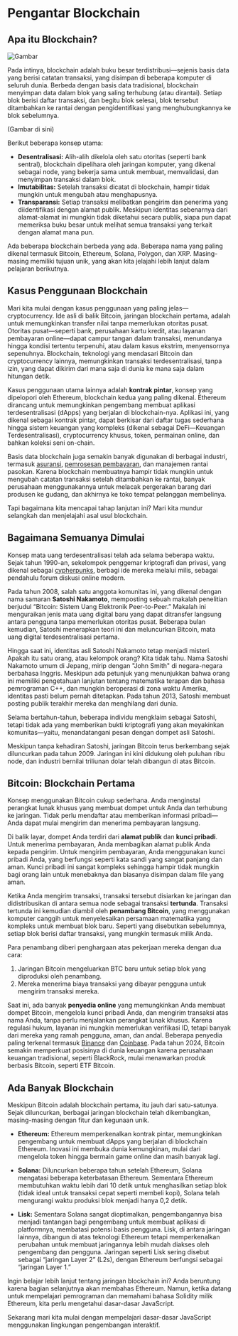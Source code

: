 # Pengantar Blockchain

## Apa itu Blockchain?

![Gambar](/markdown/photo_01.jpg)

Pada intinya, blockchain adalah buku besar terdistribusi—sejenis basis data yang berisi catatan transaksi, yang disimpan di beberapa komputer di seluruh dunia. Berbeda dengan basis data tradisional, blockchain menyimpan data dalam blok yang saling terhubung (atau dirantai). Setiap blok berisi daftar transaksi, dan begitu blok selesai, blok tersebut ditambahkan ke rantai dengan pengidentifikasi yang menghubungkannya ke blok sebelumnya.

(Gambar di sini)

Berikut beberapa konsep utama:

- **Desentralisasi:** Alih-alih dikelola oleh satu otoritas (seperti bank sentral), blockchain dipelihara oleh jaringan komputer, yang dikenal sebagai node, yang bekerja sama untuk membuat, memvalidasi, dan menyimpan transaksi dalam blok.
- **Imutabilitas:** Setelah transaksi dicatat di blockchain, hampir tidak mungkin untuk mengubah atau menghapusnya.
- **Transparansi:** Setiap transaksi melibatkan pengirim dan penerima yang diidentifikasi dengan alamat publik. Meskipun identitas sebenarnya dari alamat-alamat ini mungkin tidak diketahui secara publik, siapa pun dapat memeriksa buku besar untuk melihat semua transaksi yang terkait dengan alamat mana pun.

Ada beberapa blockchain berbeda yang ada. Beberapa nama yang paling dikenal termasuk Bitcoin, Ethereum, Solana, Polygon, dan XRP. Masing-masing memiliki tujuan unik, yang akan kita jelajahi lebih lanjut dalam pelajaran berikutnya.

## Kasus Penggunaan Blockchain

Mari kita mulai dengan kasus penggunaan yang paling jelas—cryptocurrency. Ide asli di balik Bitcoin, jaringan blockchain pertama, adalah untuk memungkinkan transfer nilai tanpa memerlukan otoritas pusat. Otoritas pusat—seperti bank, perusahaan kartu kredit, atau layanan pembayaran online—dapat campur tangan dalam transaksi, menundanya hingga kondisi tertentu terpenuhi, atau dalam kasus ekstrim, menyensornya sepenuhnya. Blockchain, teknologi yang mendasari Bitcoin dan cryptocurrency lainnya, memungkinkan transaksi terdesentralisasi, tanpa izin, yang dapat dikirim dari mana saja di dunia ke mana saja dalam hitungan detik.

Kasus penggunaan utama lainnya adalah **kontrak pintar**, konsep yang dipelopori oleh Ethereum, blockchain kedua yang paling dikenal. Ethereum dirancang untuk memungkinkan pengembang membuat aplikasi terdesentralisasi (dApps) yang berjalan di blockchain-nya. Aplikasi ini, yang dikenal sebagai kontrak pintar, dapat berkisar dari daftar tugas sederhana hingga sistem keuangan yang kompleks (dikenal sebagai DeFi—Keuangan Terdesentralisasi), cryptocurrency khusus, token, permainan online, dan bahkan koleksi seni on-chain.

Basis data blockchain juga semakin banyak digunakan di berbagai industri, termasuk [asuransi](https://www.ingwb.com/en/insights/distributed-ledger-technology/blockchain-technology), [pemrosesan pembayaran](https://www.paypal.com/us/digital-wallet/manage-money/crypto/pyusd), dan manajemen rantai pasokan. Karena blockchain membuatnya hampir tidak mungkin untuk mengubah catatan transaksi setelah ditambahkan ke rantai, banyak perusahaan menggunakannya untuk melacak pergerakan barang dari produsen ke gudang, dan akhirnya ke toko tempat pelanggan membelinya.

Tapi bagaimana kita mencapai tahap lanjutan ini? Mari kita mundur selangkah dan menjelajahi asal usul blockchain.

## Bagaimana Semuanya Dimulai

Konsep mata uang terdesentralisasi telah ada selama beberapa waktu. Sejak tahun 1990-an, sekelompok penggemar kriptografi dan privasi, yang dikenal sebagai [cypherpunks](https://en.wikipedia.org/wiki/Cypherpunk), berbagi ide mereka melalui milis, sebagai pendahulu forum diskusi online modern.

Pada tahun 2008, salah satu anggota komunitas ini, yang dikenal dengan nama samaran **Satoshi Nakamoto**, memposting sebuah makalah penelitian berjudul “Bitcoin: Sistem Uang Elektronik Peer-to-Peer.” Makalah ini menguraikan jenis mata uang digital baru yang dapat ditransfer langsung antara pengguna tanpa memerlukan otoritas pusat. Beberapa bulan kemudian, Satoshi menerapkan teori ini dan meluncurkan Bitcoin, mata uang digital terdesentralisasi pertama.

Hingga saat ini, identitas asli Satoshi Nakamoto tetap menjadi misteri. Apakah itu satu orang, atau kelompok orang? Kita tidak tahu. Nama Satoshi Nakamoto umum di Jepang, mirip dengan "John Smith" di negara-negara berbahasa Inggris. Meskipun ada petunjuk yang menunjukkan bahwa orang ini memiliki pengetahuan lanjutan tentang matematika terapan dan bahasa pemrograman C++, dan mungkin beroperasi di zona waktu Amerika, identitas pasti belum pernah ditetapkan. Pada tahun 2013, Satoshi membuat posting publik terakhir mereka dan menghilang dari dunia.

Selama bertahun-tahun, beberapa individu mengklaim sebagai Satoshi, tetapi tidak ada yang memberikan bukti kriptografi yang akan meyakinkan komunitas—yaitu, menandatangani pesan dengan dompet asli Satoshi.

Meskipun tanpa kehadiran Satoshi, jaringan Bitcoin terus berkembang sejak diluncurkan pada tahun 2009. Jaringan ini kini didukung oleh puluhan ribu node, dan industri bernilai triliunan dolar telah dibangun di atas Bitcoin.

## Bitcoin: Blockchain Pertama

Konsep menggunakan Bitcoin cukup sederhana. Anda menginstal perangkat lunak khusus yang membuat dompet untuk Anda dan terhubung ke jaringan. Tidak perlu mendaftar atau memberikan informasi pribadi—Anda dapat mulai mengirim dan menerima pembayaran langsung.

Di balik layar, dompet Anda terdiri dari **alamat publik** dan **kunci pribadi**. Untuk menerima pembayaran, Anda membagikan alamat publik Anda kepada pengirim. Untuk mengirim pembayaran, Anda menggunakan kunci pribadi Anda, yang berfungsi seperti kata sandi yang sangat panjang dan aman. Kunci pribadi ini sangat kompleks sehingga hampir tidak mungkin bagi orang lain untuk menebaknya dan biasanya disimpan dalam file yang aman.

Ketika Anda mengirim transaksi, transaksi tersebut disiarkan ke jaringan dan didistribusikan di antara semua node sebagai transaksi **tertunda**. Transaksi tertunda ini kemudian diambil oleh **penambang Bitcoin**, yang menggunakan komputer canggih untuk menyelesaikan persamaan matematika yang kompleks untuk membuat blok baru. Seperti yang disebutkan sebelumnya, setiap blok berisi daftar transaksi, yang mungkin termasuk milik Anda.

Para penambang diberi penghargaan atas pekerjaan mereka dengan dua cara:
1. Jaringan Bitcoin mengeluarkan BTC baru untuk setiap blok yang diproduksi oleh penambang.
2. Mereka menerima biaya transaksi yang dibayar pengguna untuk mengirim transaksi mereka.

Saat ini, ada banyak **penyedia online** yang memungkinkan Anda membuat dompet Bitcoin, mengelola kunci pribadi Anda, dan mengirim transaksi atas nama Anda, tanpa perlu menjalankan perangkat lunak khusus. Karena regulasi hukum, layanan ini mungkin memerlukan verifikasi ID, tetapi banyak dari mereka yang ramah pengguna, aman, dan andal. Beberapa penyedia paling terkenal termasuk [Binance](https://www.binance.com/) dan [Coinbase](https://www.coinbase.com/). Pada tahun 2024, Bitcoin semakin memperkuat posisinya di dunia keuangan karena perusahaan keuangan tradisional, seperti BlackRock, mulai menawarkan produk berbasis Bitcoin, seperti ETF Bitcoin.

## Ada Banyak Blockchain

Meskipun Bitcoin adalah blockchain pertama, itu jauh dari satu-satunya. Sejak diluncurkan, berbagai jaringan blockchain telah dikembangkan, masing-masing dengan fitur dan kegunaan unik.

- **Ethereum:** Ethereum memperkenalkan kontrak pintar, memungkinkan pengembang untuk membuat dApps yang berjalan di blockchain Ethereum. Inovasi ini membuka dunia kemungkinan, mulai dari mengelola token hingga bermain game online dan masih banyak lagi.

- **Solana:** Diluncurkan beberapa tahun setelah Ethereum, Solana mengatasi beberapa keterbatasan Ethereum. Sementara Ethereum membutuhkan waktu lebih dari 10 detik untuk menghasilkan setiap blok (tidak ideal untuk transaksi cepat seperti membeli kopi), Solana telah mengurangi waktu produksi blok menjadi hanya 0,2 detik.

- **Lisk:** Sementara Solana sangat dioptimalkan, pengembangannya bisa menjadi tantangan bagi pengembang untuk membuat aplikasi di platformnya, membatasi potensi basis pengguna. Lisk, di antara jaringan lainnya, dibangun di atas teknologi Ethereum tetapi memperkenalkan perubahan untuk membuat jaringannya lebih mudah diakses oleh pengembang dan pengguna. Jaringan seperti Lisk sering disebut sebagai “jaringan Layer 2” (L2s), dengan Ethereum berfungsi sebagai “jaringan Layer 1.”

Ingin belajar lebih lanjut tentang jaringan blockchain ini? Anda beruntung karena bagian selanjutnya akan membahas Ethereum. Namun, ketika datang untuk mempelajari pemrograman dan memahami bahasa Solidity milik Ethereum, kita perlu mengetahui dasar-dasar JavaScript.

Sekarang mari kita mulai dengan mempelajari dasar-dasar JavaScript menggunakan lingkungan pengembangan interaktif.
